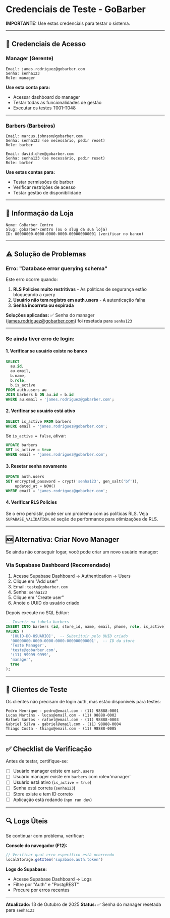 # Credenciais de Teste - GoBarber

**IMPORTANTE:** Use estas credenciais para testar o sistema.

---

## 🔐 Credenciais de Acesso

### Manager (Gerente)
```
Email: james.rodriguez@gobarber.com
Senha: senha123
Role: manager
```

**Use esta conta para:**
- Acessar dashboard do manager
- Testar todas as funcionalidades de gestão
- Executar os testes T001-T048

---

### Barbers (Barbeiros)
```
Email: marcus.johnson@gobarber.com
Senha: senha123 (se necessário, pedir reset)
Role: barber

Email: david.chen@gobarber.com
Senha: senha123 (se necessário, pedir reset)
Role: barber
```

**Use estas contas para:**
- Testar permissões de barber
- Verificar restrições de acesso
- Testar gestão de disponibilidade

---

## 🏪 Informação da Loja

```
Nome: GoBarber Centro
Slug: gobarber-centro (ou o slug da sua loja)
ID: 00000000-0000-0000-0000-000000000001 (verificar no banco)
```

---

## ⚠️ Solução de Problemas

### Erro: "Database error querying schema"

Este erro ocorre quando:
1. **RLS Policies muito restritivas** - As políticas de segurança estão bloqueando a query
2. **Usuário não tem registro em auth.users** - A autenticação falha
3. **Senha incorreta ou expirada**

**Soluções aplicadas:**
✅ Senha do manager (james.rodriguez@gobarber.com) foi resetada para `senha123`

---

### Se ainda tiver erro de login:

#### 1. Verificar se usuário existe no banco
```sql
SELECT
  au.id,
  au.email,
  b.name,
  b.role,
  b.is_active
FROM auth.users au
JOIN barbers b ON au.id = b.id
WHERE au.email = 'james.rodriguez@gobarber.com';
```

#### 2. Verificar se usuário está ativo
```sql
SELECT is_active FROM barbers
WHERE email = 'james.rodriguez@gobarber.com';
```

Se `is_active = false`, ativar:
```sql
UPDATE barbers
SET is_active = true
WHERE email = 'james.rodriguez@gobarber.com';
```

#### 3. Resetar senha novamente
```sql
UPDATE auth.users
SET encrypted_password = crypt('senha123', gen_salt('bf')),
    updated_at = NOW()
WHERE email = 'james.rodriguez@gobarber.com';
```

#### 4. Verificar RLS Policies
Se o erro persistir, pode ser um problema com as políticas RLS. Veja `SUPABASE_VALIDATION.md` seção de performance para otimizações de RLS.

---

## 🆘 Alternativa: Criar Novo Manager

Se ainda não conseguir logar, você pode criar um novo usuário manager:

### Via Supabase Dashboard (Recomendado)
1. Acesse Supabase Dashboard → Authentication → Users
2. Clique em "Add user"
3. Email: `teste@gobarber.com`
4. Senha: `senha123`
5. Clique em "Create user"
6. Anote o UUID do usuário criado

Depois execute no SQL Editor:
```sql
-- Inserir na tabela barbers
INSERT INTO barbers (id, store_id, name, email, phone, role, is_active)
VALUES (
  '[UUID-DO-USUARIO]',  -- Substituir pelo UUID criado
  '00000000-0000-0000-0000-000000000001',  -- ID da store
  'Teste Manager',
  'teste@gobarber.com',
  '(11) 99999-9999',
  'manager',
  true
);
```

---

## 📧 Clientes de Teste

Os clientes não precisam de login auth, mas estão disponíveis para testes:

```
Pedro Henrique - pedro@email.com - (11) 98888-0001
Lucas Martins - lucas@email.com - (11) 98888-0002
Rafael Santos - rafael@email.com - (11) 98888-0003
Gabriel Silva - gabriel@email.com - (11) 98888-0004
Thiago Costa - thiago@email.com - (11) 98888-0005
```

---

## ✅ Checklist de Verificação

Antes de testar, certifique-se:
- [ ] Usuário manager existe em `auth.users`
- [ ] Usuário manager existe em `barbers` com role='manager'
- [ ] Usuário está ativo (`is_active = true`)
- [ ] Senha está correta (`senha123`)
- [ ] Store existe e tem ID correto
- [ ] Aplicação está rodando (`npm run dev`)

---

## 🔍 Logs Úteis

Se continuar com problema, verificar:

**Console do navegador (F12):**
```javascript
// Verificar qual erro específico está ocorrendo
localStorage.getItem('supabase.auth.token')
```

**Logs do Supabase:**
- Acesse Supabase Dashboard → Logs
- Filtre por "Auth" e "PostgREST"
- Procure por erros recentes

---

**Atualizado:** 13 de Outubro de 2025
**Status:** ✅ Senha do manager resetada para `senha123`
